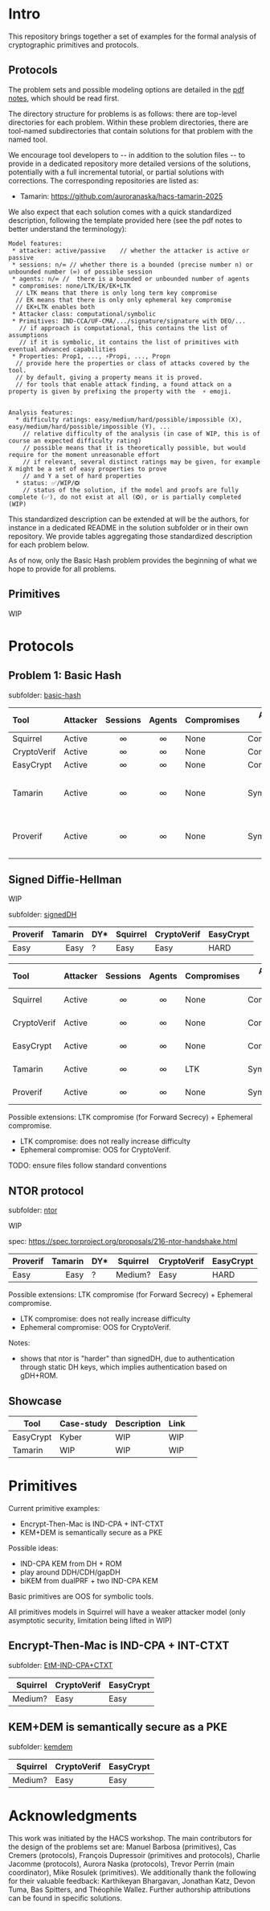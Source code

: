# Intro

This repository brings together a set of examples for the formal analysis of cryptographic primitives and protocols.

## Protocols

The problem sets and possible modeling options are detailed in the [pdf notes](https://github.com/charlie-j/fm-crypto-lib/blob/main/Notes/main.pdf), which should be read first.

The directory structure for problems is as follows: there are top-level directories for each problem. Within these problem directories, there are tool-named subdirectories that contain solutions for that problem with the named tool.

We encourage tool developers to -- in addition to the solution files -- to provide in a dedicated repository more detailed versions of the solutions, potentially with a full incremental tutorial, or partial solutions with corrections.
The corresponding repositories are listed as:
* Tamarin: https://github.com/auroranaska/hacs-tamarin-2025


We also expect that each solution comes with a quick standardized description, following the template provided here (see the pdf notes to better understand the terminology):
```
Model features:
 * attacker: active/passive    // whether the attacker is active or passive
 * sessions: n/∞ // whether there is a bounded (precise number n) or unbounded number (∞) of possible session
 * agents: n/∞ //  there is a bounded or unbounded number of agents
 * compromises: none/LTK/EK/EK+LTK
  // LTK means that there is only long term key compromise
  // EK means that there is only only ephemeral key compromise
  // EK+LTK enables both
 * Attacker class: computational/symbolic
 * Primitives: IND-CCA/UF-CMA/.../signature/signature with DEO/...
   // if approach is computational, this contains the list of assumptions
   // if it is symbolic, it contains the list of primitives with eventual advanced capabilities
 * Properties: Prop1, ..., ⚡Propi, ..., Propn
  // provide here the properties or class of attacks covered by the tool.
  // by default, giving a property means it is proved.
  // for tools that enable attack finding, a found attack on a property is given by prefixing the property with the  ⚡ emoji.
  

Analysis features:
  * difficulty ratings:	easy/medium/hard/possible/impossible (X), easy/medium/hard/possible/impossible (Y), ...
    // relative difficulty of the analysis (in case of WIP, this is of course an expected difficulty rating)
	// possible means that it is theoretically possible, but would require for the moment unreasonable effort
	// if relevant, several distinct ratings may be given, for example X might be a set of easy properties to prove
	// and Y a set of hard properties
  * status: ✅/WIP/❎
    // status of the solution, if the model and proofs are fully complete (✅), do not exist at all (❎), or is partially completed (WIP)	
``` 

This standardized description can be extended at will be the authors, for instance in a dedicated README in the solution subfolder or in their own repository. We provide tables aggregating those standardized description for each problem below.

As of now, only the Basic Hash problem provides the beginning of what we hope to provide for all problems.

## Primitives

WIP



# Protocols

## Problem 1: Basic Hash

subfolder: [basic-hash](basic-hash/)

| Tool        | Attacker | Sessions | Agents | Compromises | Attacker Class | Primitives | Properties | Difficulty ratings          | Status |
|:----------- | -------- | :--------: | :------: | ----------- | -------------- | ---------- | ---------- | --------------------------- | :------: |
| Squirrel    | Active   | ∞        | ∞      | None        | Computational  | PRF        | Auth, Unli | Easy                        | ✅     |
| CryptoVerif | Active   | ∞        | ∞      | None        | Computational  | PRF        | Auth, Unli | Easy                        | ✅     |
| EasyCrypt   | Active   | ∞        | ∞      | None        | Computational  | PRF        | Auth, Unli | Hard                        | ✅     |
| Tamarin     | Active   | ∞        | ∞      | None        | Symbolic       | Hash       | Auth, ⚡RA | Easy (Auth,RA), Hard (Unli) | WIP    |
| Proverif    | Active   | ∞        | ∞      | None        | Symbolic       | Hash       | Auth, ⚡RA | Easy (Auth,RA), Hard (Unlo) | WIP    |


## Signed Diffie-Hellman

WIP

subfolder: [signedDH](signedDH/)

| Proverif | Tamarin | DY* | Squirrel | CryptoVerif | EasyCrypt |
| -------- | -------:| --- | -------- | ----------- | --------- |
| Easy     |    Easy | ?   | Easy  | Easy        | HARD      |

| Tool        | Attacker | Sessions | Agents | Compromises | Attacker Class | Primitives | Properties | Difficulty ratings | Status |
|:----------- | -------- | :--------: | :------: | ----------- | -------------- | ---------- | ---------- | -------------- | :------: |
| Squirrel    | Active   | ∞        | ∞      | None        | Computational  | Hash, Sign     | Auth, FS   | Easy           |        |
| CryptoVerif | Active   | ∞        | ∞      | None        | Computational  | Hash, Sign     | Auth, FS   | Easy           |        |
| EasyCrypt   | Active   | ∞        | ∞      | None        | Computational  | Hash, Sign     | Auth, FS   | Hard           |        |
| Tamarin     | Active   | ∞        | ∞      | LTK         | Symbolic       | Hash, Sign     | Auth, FS   | Easy (Auth,FS) | ✅     |
| Proverif    | Active   | ∞        | ∞      | None        | Symbolic       | Hash, Sign     | Auth, FS   | Easy (Auth,FS) |        |


Possible extensions: LTK compromise (for Forward Secrecy) + Ephemeral compromise.

* LTK compromise: does not really increase difficulty
* Ephemeral compromise: OOS for CryptoVerif.


TODO: ensure files follow standard conventions

## NTOR protocol

subfolder: [ntor](ntor/)


WIP 

spec: https://spec.torproject.org/proposals/216-ntor-handshake.html


| Proverif | Tamarin | DY* | Squirrel | CryptoVerif | EasyCrypt |
| -------- | -------:| --- | -------- | ----------- | --------- |
| Easy     |    Easy | ?   | Medium?  | Easy        | HARD      |


Possible extensions: LTK compromise (for Forward Secrecy) + Ephemeral compromise.

* LTK compromise: does not really increase difficulty
* Ephemeral compromise: OOS for CryptoVerif.

Notes:
* shows that ntor is "harder" than signedDH, due to authentication through static DH keys, which implies authentication based on gDH+ROM.


## Showcase

| Tool      | Case-study | Description | Link |     |
| --------- | ---------- | ----------- | ---- | --- |
| EasyCrypt | Kyber      | WIP         | WIP  |     |
| Tamarin   | WIP        | WIP         | WIP  |     | 

# Primitives


Current primitive examples:
* Encrypt-Then-Mac is IND-CPA + INT-CTXT
* KEM+DEM is semantically secure as a PKE

Possible ideas:
* IND-CPA KEM from DH + ROM 
* play around DDH/CDH/gapDH
* biKEM from dualPRF + two IND-CPA KEM

Basic primitives are OOS for symbolic tools.

All primitives models in Squirrel will have a weaker attacker model (only asymptotic security, limitation being lifted in WIP)

## Encrypt-Then-Mac is IND-CPA + INT-CTXT

subfolder: [EtM-IND-CPA+CTXT](EtM-IND-CPA+CTXT/)

| Squirrel | CryptoVerif | EasyCrypt |
| --------:| ----------- |:--------- |
|  Medium? | Easy        | Easy     |

## KEM+DEM is semantically secure as a PKE

subfolder: [kemdem](kemdem/)

| Squirrel | CryptoVerif | EasyCrypt |
| --------:| ----------- |:--------- |
|  Medium? | Easy        | Easy     |

# Acknowledgments

This work was initiated by the HACS workshop. The main contributors for the design of the problems set are: Manuel Barbosa (primitives), Cas Cremers (protocols), François Dupressoir (primitives and protocols), Charlie Jacomme (protocols), Aurora Naska (protocols), Trevor Perrin (main coordinator), Mike Rosulek (primitives). We additionally thank the following for their valuable feedback: Karthikeyan Bhargavan, Jonathan Katz, Devon Tuma, Bas Spitters, and Théophile Wallez. Further authorship attributions can be found in specific solutions.


